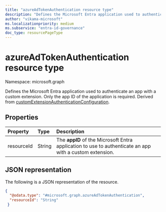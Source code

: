 ```yaml
---
title: "azureAdTokenAuthentication resource type"
description: "Defines the Microsoft Entra application used to authenticate with a custom extension."
author: "vikama-microsoft"
ms.localizationpriority: medium
ms.subservice: "entra-id-governance"
doc_type: resourcePageType
---
```


# azureAdTokenAuthentication resource type

Namespace: microsoft.graph

Defines the Microsoft Entra application used to authenticate an app with a custom extension. Only the app ID of the application is required. Derived from [customExtensionAuthenticationConfiguration](../resources/customextensionauthenticationconfiguration.md).

## Properties

|Property|Type|Description|
|:---|:---|:---|
|resourceId|String|The **appID** of the Microsoft Entra application to use to authenticate an app with a custom extension.|

## JSON representation

The following is a JSON representation of the resource.
<!-- {
  "blockType": "resource",
  "@odata.type": "microsoft.graph.azureAdTokenAuthentication",
  "baseType": "microsoft.graph.customExtensionAuthenticationConfiguration"
}
-->

``` json
{ 
  "@odata.type": "#microsoft.graph.azureAdTokenAuthentication", 
  "resourceId": "String" 
 } 
```